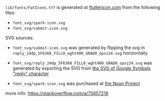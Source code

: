 `lib/fonts/FatIcons.ttf` is generated at [fluttericon.com](https://www.fluttericon.com/) from the following files:
- `font_svg/spark-icon.svg`
- `font_svg/submit-icon.svg`

SVG sources:
- `font_svg/submit-icon.svg` was generated by flipping the svg in `reply_24dp_5F6368_FILL0_wght400_GRAD0_opsz24.svg` horizontally

- `font_svg/reply_24dp_5F6368_FILL0_wght400_GRAD0_opsz24.svg` was generated by exporting the SVG from [the SVG of Google Symbols "reply" character](https://fonts.google.com/icons?icon.query=reply)

- `font_svg/spark-icon.svg` was purchased at [the Noun Project](https://thenounproject.com/icon/spark-6645136/)

more info:
https://stackoverflow.com/a/75657218
